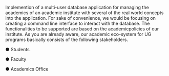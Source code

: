 Implemention of a multi-user database application for managing the academics of an academic institute with several of the real world concepts into the application. For sake of convenience, we would be focusing on creating a command line interface to interact with the database. The functionalities to be supported are based on the academicpolicies of our institute. As you are already aware, our academic eco-system for UG programs basically consists of the following stakeholders.

● Students

● Faculty

● Academics Office

